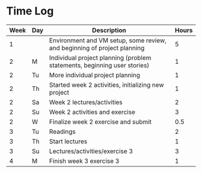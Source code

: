 # Time Log

| Week | Day | Description | Hours |
|------|-----|-------------|-------|
| 1 | | Environment and VM setup, some review, and beginning of project planning | 5 |
| 2 | M | Individual project planning (problem statements, beginning user stories) | 1 |
| 2 | Tu | More individual project planning | 1
| 2 | Th | Started week 2 activities, initializing new project | 1 |
| 2 | Sa | Week 2 lectures/activities | 2 |
| 2 | Su | Week 2 activities and exercise | 3 |
| 2 | W | Finalize week 2 exercise and submit | 0.5 |
| 3 | Tu | Readings | 2 | 
| 3 | Th | Start lectures | 1 | 
| 3 | Su | Lectures/activities/exercise 3 | 3 | 
| 4 | M | Finish week 3 exercise 3 | 1 |